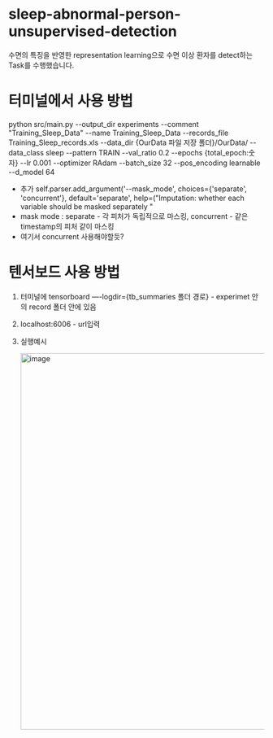 # sleep-abnormal-person-unsupervised-detection
수면의 특징을 반영한 representation learning으로 수면 이상 환자를 detect하는 Task를 수행했습니다. 

# 터미널에서 사용 방법
python src/main.py --output_dir experiments --comment "Training_Sleep_Data" --name Training_Sleep_Data --records_file Training_Sleep_records.xls --data_dir {OurData 파일 저장 폴더}/OurData/ --data_class sleep --pattern TRAIN --val_ratio 0.2 --epochs {total_epoch:숫자} --lr 0.001 --optimizer RAdam --batch_size 32 --pos_encoding learnable --d_model 64

- 추가  self.parser.add_argument('--mask_mode', choices={'separate', 'concurrent'}, default='separate',
                    help=("Imputation: whether each variable should be masked separately "
- mask mode : separate - 각 피처가 독립적으로 마스킹, concurrent - 같은 timestamp의 피처 같이 마스킹
- 여기서 concurrent 사용해야할듯?

# 텐서보드 사용 방법
1) 터미널에 tensorboard —-logdir={tb_summaries 폴더 경로} - experimet 안의 record 폴더 안에 있음
2) localhost:6006 - url입력
3) 실행예시
   
   <img width="740" alt="image" src="https://github.com/Heej99/sleep-abnormal-person-unsupervised-detection/assets/42797013/9e56d119-748d-458d-8d57-dffe35051f70">

